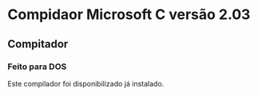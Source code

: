 # Compidaor Microsoft C versão 2.03
## Compitador 
### Feito para DOS

Este compilador foi disponibilizado já instalado.

